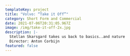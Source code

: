 ```yaml
---
templateKey: project
title: "Volvo: “Take it Off”"
category: Short Form and Commercial
date: 2021-07-06T20:31:05.967Z
image: /img/take-it-off-2x.jpg
description: |-
  Stellan Skarsgard takes us back to basics..and nature
  Director: Anton Corbijn
featured: false
---
```

